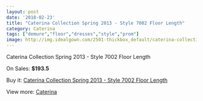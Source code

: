 ```yaml
---
layout: post
date: '2018-02-23'
title: "Caterina Collection Spring 2013 - Style 7002 Floor Length"
category: Caterina
tags: ["demure","floor","dresses","style","prom"]
image: http://img.idealgown.com/2501-thickbox_default/caterina-collection-spring-2013-style-7002-floor-length.jpg
---
```

Caterina Collection Spring 2013 - Style 7002 Floor Length

On Sales: **$193.5**
<a href="https://www.idealgown.com/en/caterina/1187-caterina-collection-spring-2013-style-7002-floor-length.html"><amp-img layout="responsive" width="600" height="600" src="//img.idealgown.com/2501-thickbox_default/caterina-collection-spring-2013-style-7002-floor-length.jpg" alt="Caterina Collection Spring 2013 - Style 7002 Floor Length 0" /></a>

Buy it: [Caterina Collection Spring 2013 - Style 7002 Floor Length](https://www.idealgown.com/en/caterina/1187-caterina-collection-spring-2013-style-7002-floor-length.html "Caterina Collection Spring 2013 - Style 7002 Floor Length")

View more: [Caterina](https://www.idealgown.com/en/15-caterina "Caterina")